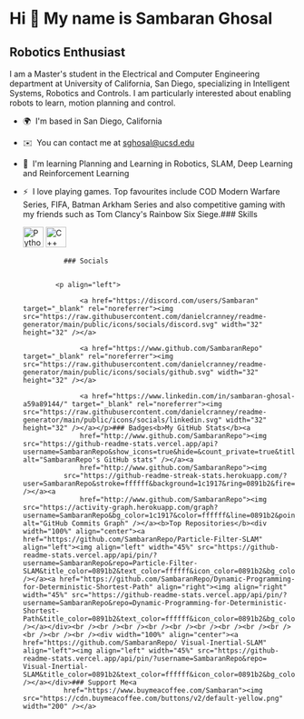 Hi 👋 My name is Sambaran Ghosal
================================

Robotics Enthusiast
-------------------

I am a Master's student in the Electrical and Computer Engineering department at University of California, San Diego, specializing in Intelligent Systems, Robotics and Controls. I am particularly interested about enabling robots to learn, motion planning and control.

*   🌍  I'm based in San Diego, California
*   ✉️  You can contact me at [sghosal@ucsd.edu](mailto:sghosal@ucsd.edu)
*   🧠  I'm learning Planning and Learning in Robotics, SLAM, Deep Learning and Reinforcement Learning
*   ⚡  I love playing games. Top favourites include COD Modern Warfare Series, FIFA, Batman Arkham Series and also competitive gaming with my friends such as Tom Clancy's Rainbow Six Siege.### Skills<p align="left">
                                <a href="https://www.python.org/" target="_blank" rel="noreferrer"><img src="https://raw.githubusercontent.com/danielcranney/readme-generator/main/public/icons/skills/python-colored.svg" width="36" height="36" alt="Python" /></a>
                                <a href="https://docs.microsoft.com/en-us/cpp/?view=msvc-170" target="_blank" rel="noreferrer"><img src="https://raw.githubusercontent.com/danielcranney/readme-generator/main/public/icons/skills/cplusplus-colored.svg" width="36" height="36" alt="C++" /></a>
                    </p>
                    
                  ### Socials
                  
                  
                <p align="left">
                          
                      <a href="https://discord.com/users/Sambaran" target="_blank" rel="noreferrer"><img src="https://raw.githubusercontent.com/danielcranney/readme-generator/main/public/icons/socials/discord.svg" width="32" height="32" /></a>
                          
                      <a href="https://www.github.com/SambaranRepo" target="_blank" rel="noreferrer"><img src="https://raw.githubusercontent.com/danielcranney/readme-generator/main/public/icons/socials/github.svg" width="32" height="32" /></a>
                          
                      <a href="https://www.linkedin.com/in/sambaran-ghosal-a59a89144/" target="_blank" rel="noreferrer"><img src="https://raw.githubusercontent.com/danielcranney/readme-generator/main/public/icons/socials/linkedin.svg" width="32" height="32" /></a></p>### Badges<b>My GitHub Stats</b><a
                      href="http://www.github.com/SambaranRepo"><img src="https://github-readme-stats.vercel.app/api?username=SambaranRepo&show_icons=true&hide=&count_private=true&title_color=0891b2&text_color=ffffff&icon_color=0891b2&bg_color=1c1917&hide_border=true&show_icons=true" alt="SambaranRepo's GitHub stats" /></a><a
                      href="http://www.github.com/SambaranRepo"><img
                  src="https://github-readme-streak-stats.herokuapp.com/?user=SambaranRepo&stroke=ffffff&background=1c1917&ring=0891b2&fire=0891b2&currStreakNum=ffffff&currStreakLabel=0891b2&sideNums=ffffff&sideLabels=ffffff&dates=ffffff&hide_border=true" /></a><a
                      href="http://www.github.com/SambaranRepo"><img src="https://activity-graph.herokuapp.com/graph?username=SambaranRepo&bg_color=1c1917&color=ffffff&line=0891b2&point=ffffff&area_color=1c1917&area=true&hide_border=true&custom_title=GitHub%20Commits%20Graph" alt="GitHub Commits Graph" /></a><b>Top Repositories</b><div width="100%" align="center"><a href="https://github.com/SambaranRepo/Particle-Filter-SLAM" align="left"><img align="left" width="45%" src="https://github-readme-stats.vercel.app/api/pin/?username=SambaranRepo&repo=Particle-Filter-SLAM&title_color=0891b2&text_color=ffffff&icon_color=0891b2&bg_color=1c1917&hide_border=true&locale=en" /></a><a href="https://github.com/SambaranRepo/Dynamic-Programming-for-Deterministic-Shortest-Path" align="right"><img align="right" width="45%" src="https://github-readme-stats.vercel.app/api/pin/?username=SambaranRepo&repo=Dynamic-Programming-for-Deterministic-Shortest-Path&title_color=0891b2&text_color=ffffff&icon_color=0891b2&bg_color=1c1917&hide_border=true&locale=en" /></a></div><br /><br /><br /><br /><br /><br /><br /><br /><br /><br /><br /><br /><div width="100%" align="center"><a href="https://github.com/SambaranRepo/ Visual-Inertial-SLAM" align="left"><img align="left" width="45%" src="https://github-readme-stats.vercel.app/api/pin/?username=SambaranRepo&repo= Visual-Inertial-SLAM&title_color=0891b2&text_color=ffffff&icon_color=0891b2&bg_color=1c1917&hide_border=true&locale=en" /></a></div>### Support Me<a
                  href="https://www.buymeacoffee.com/Sambaran"><img src="https://cdn.buymeacoffee.com/buttons/v2/default-yellow.png" width="200" /></a>
